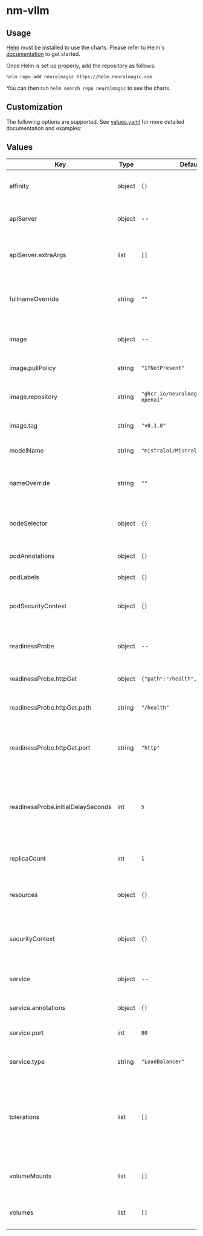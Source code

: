 # nm-vllm

## Usage

[Helm](https://helm.sh) must be installed to use the charts.
Please refer to Helm's [documentation](https://helm.sh/docs/) to get started.

Once Helm is set up properly, add the repository as follows:

```console
helm repo add neuralmagic https://helm.neuralmagic.com
```

You can then run `helm search repo neuralmagic` to see the charts.

## Customization
The following options are supported. See [values.yaml](/charts/nm-vllm/values.yaml) for more detailed documentation and examples:

## Values

| Key | Type | Default | Description |
|-----|------|---------|-------------|
| affinity | object | `{}` | Provide affinity rules for pod scheduling. |
| apiServer | object | -- | Configuration for the nm-vllm API server |
| apiServer.extraArgs | list | `[]` | Extra arguments to pass to the API server command |
| fullnameOverride | string | `""` | Provide a name to substitute for the full names of resources. |
| image | object | -- | Configuration for the application image. |
| image.pullPolicy | string | `"IfNotPresent"` | The pull policy for the image. |
| image.repository | string | `"ghcr.io/neuralmagic/nm-vllm-openai"` | The image repository for the application. |
| image.tag | string | `"v0.1.0"` | The tag of the image to use. |
| modelName | string | `"mistralai/Mistral-7B-v0.1"` | The name of the model to serve. |
| nameOverride | string | `""` | Provide a name to substitute for the name of the chart. |
| nodeSelector | object | `{}` | Node labels controlling where the pod will be scheduled. |
| podAnnotations | object | `{}` | Annotations to add to the pod. |
| podLabels | object | `{}` | Labels to add to the pod. |
| podSecurityContext | object | `{}` | Defines the security options the pod should be run with. |
| readinessProbe | object | -- | Readiness probe configuration for the container. |
| readinessProbe.httpGet | object | `{"path":"/health","port":"http"}` | Specifies the http request to perform. |
| readinessProbe.httpGet.path | string | `"/health"` | Path to access on the HTTP server. |
| readinessProbe.httpGet.port | string | `"http"` | Name or number of the port to access on the container. |
| readinessProbe.initialDelaySeconds | int | `5` | Number of seconds after the container has started before readiness probes are initiated. |
| replicaCount | int | `1` | Number of replicas of the pod to run. |
| resources | object | `{}` | Compute Resources required by the container. |
| securityContext | object | `{}` | Defines the security options the container should be run with. |
| service | object | -- | Configuration for the service resource. |
| service.annotations | object | `{}` | Annotations to add to the service. |
| service.port | int | `80` | Port to expose on the service. |
| service.type | string | `"LoadBalancer"` | The kind of service that should be used. |
| tolerations | list | `[]` | Tolerations applied to the pod allowing the scheduler to schedule the pod to nodes with matching taints. |
| volumeMounts | list | `[]` | Pod volumes to mount into the container's filesystem. |
| volumes | list | `[]` | Volumes to make available to the pod. |
